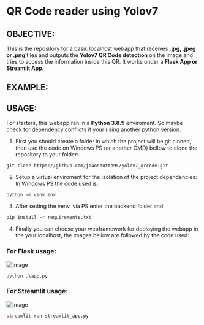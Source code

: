 # **QR Code reader using Yolov7**

## OBJECTIVE:
This is the repository for a basic localhost webapp that receives **.jpg, .jpeg or .png** files and outputs the **Yolov7 QR Code detection** on the image and tries to access the information inside this QR. It works under a **Flask App or Streamlit App**.

## EXAMPLE:


## USAGE:
For starters, this webapp ran in a **Python 3.8.9** enviroment. So maybe check for dependency conflicts if your using another python version.
1. First you should create a folder in which the project will be git cloned, then use the code on Windows PS (or another CMD) bellow to clone the repository to your folder:
```
git clone https://github.com/joaosoutto95/yolov7_qrcode.git
```

2. Setup a virtual enviroment for the isolation of the project dependencies:
In Windows PS the code used is:
```
python -m venv env
```

3. After setting the venv, via PS enter the backend folder and:
```
pip install -r requirements.txt
```

4. Finally you can choose your webframework for deploying the webapp in the your localhost, the images bellow are followed by the code used: 
### For Flask usage:
![image](https://github.com/joaosoutto95/yolov7_qrcode/assets/81658694/b552a48c-3663-4d03-bc08-4cc3f367aac4)
```
python .\app.py
```
### For Streamlit usage:
![image](https://github.com/joaosoutto95/yolov7_qrcode/assets/81658694/d51d5af3-b90a-45d1-a130-9faf6e6f5abd)
```
streamlit run streamlit_app.py
```
